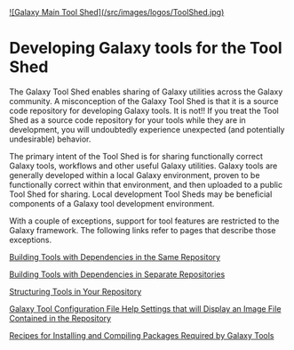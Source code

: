 <div class='center'> <a href='http://toolshed.g2.bx.psu.edu'>![Galaxy Main Tool Shed](/src/images/logos/ToolShed.jpg)</a> </div>

# Developing Galaxy tools for the Tool Shed

The Galaxy Tool Shed enables sharing of Galaxy utilities across the Galaxy community. A misconception of the Galaxy Tool Shed is that it is a source code repository for developing Galaxy tools. It is not!! If you treat the Tool Shed as a source code repository for your tools while they are in development, you will undoubtedly experience unexpected (and potentially undesirable) behavior.

The primary intent of the Tool Shed is for sharing functionally correct Galaxy tools, workflows and other useful Galaxy utilities. Galaxy tools are generally developed within a local Galaxy environment, proven to be functionally correct within that environment, and then uploaded to a public Tool Shed for sharing. Local development Tool Sheds may be beneficial components of a Galaxy tool development environment.

With a couple of exceptions, support for tool features are restricted to the Galaxy framework. The following links refer to pages that describe those exceptions.

[Building Tools with Dependencies in the Same Repository](/toolshed/tools-with-dependencies-in-same-repository/)

[Building Tools with Dependencies in Separate Repositories](/toolshed/tools-with-dependencies-in-separate-repositories/)

[Structuring Tools in Your Repository](/toolshed/a-tool-or-a-suite-per-repository/)

[Galaxy Tool Configuration File Help Settings that will Display an Image File Contained in the Repository](/defining-images-in-tool-configs/)

[Recipes for Installing and Compiling Packages Required by Galaxy Tools](/toolshed/tool-dependency-recipes/)

